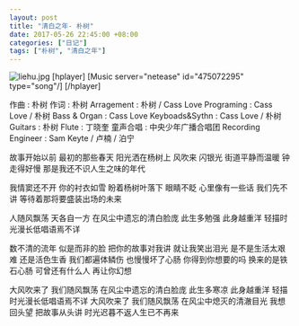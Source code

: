 ```yaml
---
layout: post
title: "清白之年- 朴树"
date: 2017-05-26 22:45:00 +08:00
categories: ["日记"]
tags: ["朴树", "清白之年"]
---
```


![liehu.jpg][1]
[hplayer]
[Music server="netease" id="475072295" type="song"/]
[/hplayer]


作曲 : 朴树
作词 : 朴树
Arragement :
朴树 / Cass Love
Programing :
Cass Love / 朴树
Bass & Organ :
Cass Love
Keyboads&Sythn :
Cass Love / 朴树
Guitars :
朴树
Flute : 丁晓奎
童声合唱 : 中央少年广播合唱团
Recording Engineer :
Sam Keyte / 卢楠 / 泊宁

故事开始以前
最初的那些春天
阳光洒在杨树上 风吹来 闪银光
街道平静而温暖
钟走得好慢
那是我还不识人生之味的年代

我情窦还不开
你的衬衣如雪
盼着杨树叶落下 眼睛不眨
心里像有一些话
我们先不讲
等待着那将要盛装出场的未来

人随风飘荡
天各自一方
在风尘中遗忘的清白脸庞
此生多勉强
此身越重洋
轻描时光漫长低唱语焉不详

数不清的流年
似是而非的脸
把你的故事对我讲
就让我笑出泪光
是不是生活太艰难
还是活色生香
我们都遍体鳞伤
也慢慢坏了心肠
你得到你想要的吗
换来的是铁石心肠
可曾还有什么人
再让你幻想

大风吹来了
我们随风飘荡
在风尘中遗忘的清白脸庞
此生多寒凉
此身越重洋
轻描时光漫长低唱语焉不详
大风吹来了
我们随风飘荡
在风尘中熄灭的清澈目光
我想回头望
把故事从头讲
时光迟暮不返人生已不再来


  [1]: https://xy07-1251893119.costj.myqcloud.com/2017/05/26/3883875913.jpg
